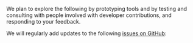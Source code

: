 We plan to explore the following by prototyping tools and by testing and consulting with people involved with developer contributions, and responding to your feedback.

We will regularly add updates to the following [issues on GitHub](https://github.com/digital-land/digital-land/labels/project%3Acompulsory-purchase-order):
